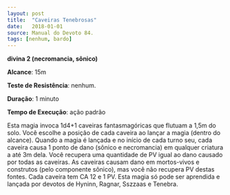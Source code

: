 ```yaml
---
layout: post
title:  "Caveiras Tenebrosas"
date:   2018-01-01
source: Manual do Devoto 84.
tags: [nenhum, bardo]
---
```


**divina 2 (necromancia, sônico)**

**Alcance**: 15m

**Teste de Resistência**: nenhum.

**Duração**: 1 minuto

**Tempo de Execução**: ação padrão

Esta magia invoca 1d4+1 caveiras fantasmagóricas que flutuam a 1,5m do solo. Você escolhe a posição de cada caveira ao lançar a magia (dentro do alcance). Quando a magia é lançada e no início de cada turno seu, cada caveira causa 1 ponto de dano (sônico e necromancia) em qualquer criatura a até 3m dela. Você recupera uma quantidade de PV igual ao dano causado por todas as caveiras. As caveiras causam dano em mortos-vivos e construtos (pelo componente sônico), mas você não recupera PV destas fontes.
Cada caveira tem CA 12 e 1 PV. Esta magia só pode ser aprendida e lançada por devotos de Hyninn, Ragnar, Sszzaas e Tenebra.
